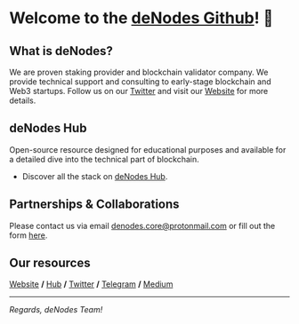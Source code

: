 # **Welcome to the [deNodes Github](https://github.com/denodesxyz)! 👋**

## What is deNodes?
We are proven staking provider and blockchain validator company. We provide technical support and consulting to early-stage blockchain and Web3 startups.
Follow us on our [Twitter](https://twitter.com/_denodes) and visit our [Website](http://denodes.xyz/) for more details.

## deNodes Hub
Open-source resource designed for educational purposes and available for a detailed dive into the technical part of blockchain. 
- Discover all the stack on [deNodes Hub](https://hub.denodes.xyz).

## Partnerships & Collaborations
Please contact us via email denodes.core@protonmail.com or fill out the form [here](https://forms.gle/c4mMGyikFUQVJZEA7).

## Our resources
[Website](https://denodes.xyz) **/** [Hub](https://hub.denodes.xyz) **/** [Twitter](https://twitter.com/_denodes) **/** [Telegram](https://t.me/denodes) **/** [Medium](https://medium.com/@denodes)

---
*Regards, 
deNodes Team!*
<!---
denodesxyz/denodesxyz is a ✨ special ✨ repository because its `README.md` (this file) appears on your GitHub profile.
You can click the Preview link to take a look at your changes.
--->
